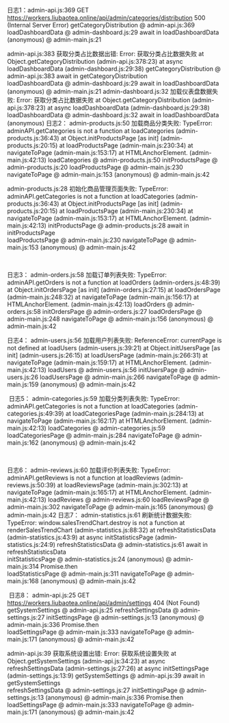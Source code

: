 日志1：admin-api.js:369 
 GET https://workers.liubaotea.online/api/admin/categories/distribution 500 (Internal Server Error)
getCategoryDistribution	@	admin-api.js:369
loadDashboardData	@	admin-dashboard.js:29
await in loadDashboardData		
(anonymous)	@	admin-main.js:21

admin-api.js:383 获取分类占比数据出错: Error: 获取分类占比数据失败
    at Object.getCategoryDistribution (admin-api.js:378:23)
    at async loadDashboardData (admin-dashboard.js:29:38)
getCategoryDistribution	@	admin-api.js:383
await in getCategoryDistribution		
loadDashboardData	@	admin-dashboard.js:29
await in loadDashboardData		
(anonymous)	@	admin-main.js:21
admin-dashboard.js:32 加载仪表盘数据失败: Error: 获取分类占比数据失败
    at Object.getCategoryDistribution (admin-api.js:378:23)
    at async loadDashboardData (admin-dashboard.js:29:38)
loadDashboardData	@	admin-dashboard.js:32
await in loadDashboardData		
(anonymous)
日志2：
admin-products.js:50 加载商品分类失败: TypeError: adminAPI.getCategories is not a function
    at loadCategories (admin-products.js:36:43)
    at Object.initProductsPage [as init] (admin-products.js:20:15)
    at loadProductsPage (admin-main.js:230:34)
    at navigateToPage (admin-main.js:153:17)
    at HTMLAnchorElement.<anonymous> (admin-main.js:42:13)
loadCategories	@	admin-products.js:50
initProductsPage	@	admin-products.js:20
loadProductsPage	@	admin-main.js:230
navigateToPage	@	admin-main.js:153
(anonymous)	@	admin-main.js:42

admin-products.js:28 初始化商品管理页面失败: TypeError: adminAPI.getCategories is not a function
    at loadCategories (admin-products.js:36:43)
    at Object.initProductsPage [as init] (admin-products.js:20:15)
    at loadProductsPage (admin-main.js:230:34)
    at navigateToPage (admin-main.js:153:17)
    at HTMLAnchorElement.<anonymous> (admin-main.js:42:13)
initProductsPage	@	admin-products.js:28
await in initProductsPage		
loadProductsPage	@	admin-main.js:230
navigateToPage	@	admin-main.js:153
(anonymous)	@	admin-main.js:42

﻿

日志3：
admin-orders.js:58 加载订单列表失败: TypeError: adminAPI.getOrders is not a function
    at loadOrders (admin-orders.js:48:39)
    at Object.initOrdersPage [as init] (admin-orders.js:27:15)
    at loadOrdersPage (admin-main.js:248:32)
    at navigateToPage (admin-main.js:156:17)
    at HTMLAnchorElement.<anonymous> (admin-main.js:42:13)
loadOrders	@	admin-orders.js:58
initOrdersPage	@	admin-orders.js:27
loadOrdersPage	@	admin-main.js:248
navigateToPage	@	admin-main.js:156
(anonymous)	@	admin-main.js:42

日志4：
admin-users.js:56 加载用户列表失败: ReferenceError: currentPage is not defined
    at loadUsers (admin-users.js:39:21)
    at Object.initUsersPage [as init] (admin-users.js:26:15)
    at loadUsersPage (admin-main.js:266:31)
    at navigateToPage (admin-main.js:159:17)
    at HTMLAnchorElement.<anonymous> (admin-main.js:42:13)
loadUsers	@	admin-users.js:56
initUsersPage	@	admin-users.js:26
loadUsersPage	@	admin-main.js:266
navigateToPage	@	admin-main.js:159
(anonymous)	@	admin-main.js:42

﻿
日志5：
admin-categories.js:59 加载分类列表失败: TypeError: adminAPI.getCategories is not a function
    at loadCategories (admin-categories.js:49:39)
    at loadCategoriesPage (admin-main.js:284:13)
    at navigateToPage (admin-main.js:162:17)
    at HTMLAnchorElement.<anonymous> (admin-main.js:42:13)
loadCategories	@	admin-categories.js:59
loadCategoriesPage	@	admin-main.js:284
navigateToPage	@	admin-main.js:162
(anonymous)	@	admin-main.js:42

﻿

日志6：
admin-reviews.js:60 加载评价列表失败: TypeError: adminAPI.getReviews is not a function
    at loadReviews (admin-reviews.js:50:39)
    at loadReviewsPage (admin-main.js:302:13)
    at navigateToPage (admin-main.js:165:17)
    at HTMLAnchorElement.<anonymous> (admin-main.js:42:13)
loadReviews	@	admin-reviews.js:60
loadReviewsPage	@	admin-main.js:302
navigateToPage	@	admin-main.js:165
(anonymous)	@	admin-main.js:42
日志7：
admin-statistics.js:61 刷新统计数据失败: TypeError: window.salesTrendChart.destroy is not a function
    at renderSalesTrendChart (admin-statistics.js:88:32)
    at refreshStatisticsData (admin-statistics.js:43:9)
    at async initStatisticsPage (admin-statistics.js:24:9)
refreshStatisticsData	@	admin-statistics.js:61
await in refreshStatisticsData		
initStatisticsPage	@	admin-statistics.js:24
(anonymous)	@	admin-main.js:314
Promise.then		
loadStatisticsPage	@	admin-main.js:311
navigateToPage	@	admin-main.js:168
(anonymous)	@	admin-main.js:42

﻿
日志8：
admin-api.js:25 
 GET https://workers.liubaotea.online/api/admin/settings 404 (Not Found)
getSystemSettings	@	admin-api.js:25
refreshSettingsData	@	admin-settings.js:27
initSettingsPage	@	admin-settings.js:13
(anonymous)	@	admin-main.js:336
Promise.then		
loadSettingsPage	@	admin-main.js:333
navigateToPage	@	admin-main.js:171
(anonymous)	@	admin-main.js:42

admin-api.js:39 获取系统设置出错: Error: 获取系统设置失败
    at Object.getSystemSettings (admin-api.js:34:23)
    at async refreshSettingsData (admin-settings.js:27:26)
    at async initSettingsPage (admin-settings.js:13:9)
getSystemSettings	@	admin-api.js:39
await in getSystemSettings		
refreshSettingsData	@	admin-settings.js:27
initSettingsPage	@	admin-settings.js:13
(anonymous)	@	admin-main.js:336
Promise.then		
loadSettingsPage	@	admin-main.js:333
navigateToPage	@	admin-main.js:171
(anonymous)	@	admin-main.js:42
﻿

